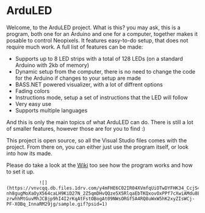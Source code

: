 # ArduLED 

Welcome, to the ArduLED project. What is this? you may ask, this is a program, both one for an Arduino and one for a computer, together makes it posable to control Neopixels. It features easy-to-do setup, that does not require much work. A full list of features can be made:
 
 - Supports up to 8 LED strips with a total of 128 LEDs (on a standard Arduino with 2kb of memory)
 - Dynamic setup from the computer, there is no need to change the code for the Arduino if changes to your setup are made
 - BASS.NET powered visualizer, with a lot of diffrent options
 - Fading colors
 - Instructions mode, setup a set of instructions that the LED will follow
 - Very easy use
 - Supports multiple languages

And this is only the main topics of what ArduLED can do. There is still a lot of smaller features, however those are for you to find :)

This project is open source, so all the Visual Studio files comes with the project. From there on, you can either just use the program itself, or look into how its made.

Please do take a look at the [Wiki](https://github.com/kris701/ArduLED/wiki) too see how the program works and how to set it up.


                ![](https://vnvcqq.db.files.1drv.com/y4mFHE6C02IR04XVmfqUiOTwDYFHK34_CcjS4Hmpml-nh8gugMoXaOyX564caLH9KiD27N_2Z5qmDHvQQze5X5RlqaEbTKQxovOxPPf7cXwiAMdu8Ekx9ZLkbYT9lIwE3-zrwhhMtGuvMhJCBjp9hI4I2rKqAtFstOBogAt09NWsORGf5A4RQ8uWxW5hK2xyZIsWCj-PF-XOBq_InnaRM29jg/sample.gif?psid=1)
